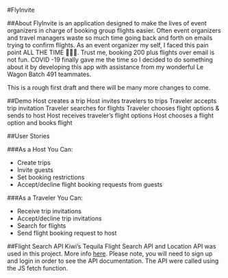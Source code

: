 #FlyInvite

[](https://res.cloudinary.com/haus-of-mon/image/upload/v1612296980/Flyinvite_banner_m9jmco.png)

##About
FlyInvite is an application designed to make the lives of event organizers in charge of booking group flights easier. Often event organizers and travel managers waste so much time going back and forth on emails trying to confirm flights.
As an event organizer my self, I faced this pain point ALL THE TIME 🤦🏾‍♂️.  Trust me, booking 200 plus flights over email is not fun. COVID -19 finally gave me the time so I decided to do something about it by developing this app with assistance from my wonderful Le Wagon Batch 491 teammates.

This is a rough first draft and there will be many more changes to come. 


##Demo
Host creates a trip 
Host invites travelers to trips 
Traveler accepts trip invitation 
Traveler searches for flights 
Traveler chooses flight options & sends to host
Host receives traveler’s flight options 
Host chooses a flight option and books flight 


##User Stories 

###As a Host You Can: 
- Create trips
- Invite guests
- Set booking restrictions
- Accept/decline flight booking requests from guests  


###As a Traveler You Can: 
- Receive trip invitations
- Accept/decline trip invitations
- Search for flights
- Send flight booking request to host 


##Flight Search API 
Kiwi’s Tequila Flight Search API and Location API  was used in this project. More info [here](https://partners.kiwi.com/our-solutions/tequila/). Please note, you will need to sign up and login in order to see the API documentation. The API were called using the JS fetch function.
